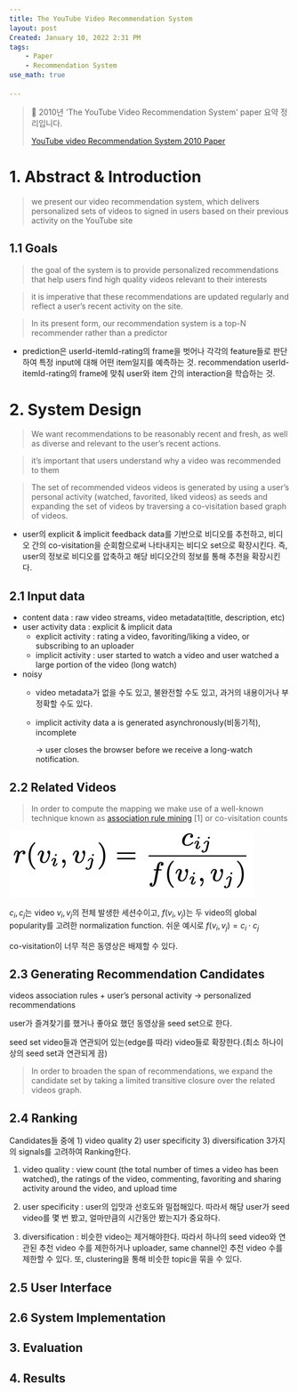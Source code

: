 ```yaml
---
title: The YouTube Video Recommendation System
layout: post
Created: January 10, 2022 2:31 PM
tags:
    - Paper
    - Recommendation System
use_math: true

---
```



> 🧠 2010년 'The YouTube Video Recommendation System' paper 요약 정리입니다.
>
> [YouTube video Recommendation System 2010 Paper](https://www.inf.unibz.it/~ricci/ISR/papers/p293-davidson.pdf)


# 1. Abstract & Introduction

> we present our video recommendation system, which delivers personalized sets of videos to signed in users based on their previous activity on the YouTube site
>

## 1.1 Goals

> the goal of the system is to provide personalized recommendations that help users find high quality videos relevant to their interests
>

> it is imperative that these recommendations are updated regularly and reflect a user’s recent activity on the site.
>

> In its present form, our recommendation system is a top-N recommender rather than a predictor
>
- prediction은 userId-itemId-rating의 frame을 벗어나 각각의 feature들로 판단하여 특정 input에 대해 어떤 item일지를 예측하는 것. recommendation userId-itemId-rating의 frame에 맞춰 user와 item 간의 interaction을 학습하는 것.

# 2. System Design

> We want recommendations to be reasonably recent and fresh, as well as diverse and relevant to the user’s recent actions.
>

> it’s important that users understand why a video was recommended to them
>

> The set of recommended videos videos is generated by using a user’s personal activity (watched, favorited, liked videos) as seeds and expanding the set of videos by traversing a co-visitation based graph of videos.
>
- user의 explicit & implicit feedback data를 기반으로 비디오를 추천하고, 비디오 간의 co-visitation을 순회함으로써 나타내지는 비디오 set으로 확장시킨다. 즉, user의 정보로 비디오를 압축하고 해당 비디오간의 정보를 통해 추천을 확장시킨다.

## 2.1 Input data

- content data : raw video streams, video metadata(title, description, etc)
- user activity data : explicit & implicit data
    - explicit activity : rating a video, favoriting/liking a video, or subscribing to an uploader
    - implicit activity : user started to watch a video and user watched a large portion of the video (long watch)
- noisy
    - video metadata가 없을 수도 있고, 불완전할 수도 있고, 과거의 내용이거나 부정확할 수도 있다.
    - implicit activity data a is generated asynchronously(비동기적), incomplete

        → user closes the browser before we receive a long-watch notification.


## 2.2 Related Videos

> In order to compute the mapping we make use of a well-known technique known as [association rule mining](https://www.notion.so/Association-Rule-0ec7db6849034609a8efb935991243a3) [1] or co-visitation counts
>

![Untitled](/images/2022/YouTube_RecSys_2010/t0.png)

$c_i,c_j$는 video $v_i,v_j$의 전체 발생한 세션수이고, $f(v_i,v_j)$는  두 video의 global popularity를 고려한 normalization function. 쉬운 예시로 $f(v_i,v_j)=c_i\cdot c_j$

co-visitation이 너무 적은 동영상은 배제할 수 있다.

## 2.3 Generating Recommendation Candidates

videos association rules + user’s personal activity → personalized recommendations

user가 즐겨찾기를 했거나 좋아요 했던 동영상을 seed set으로 한다.

seed set video들과 연관되어 있는(edge를 따라) video들로 확장한다.(최소 하나이상의 seed set과 연관되게 끔)

> In order to broaden the span of recommendations, we expand the candidate set by taking a limited transitive closure over the related videos graph.
>

## 2.4 Ranking

Candidates들 중에 1) video quality 2) user specificity 3) diversification 3가지의 signals를 고려하여 Ranking한다.

1) video quality : view count (the total number of times a video has been watched), the ratings of the video, commenting, favoriting and sharing activity around the video, and upload time

2) user specificity : user의 입맛과 선호도와 밀접해있다. 따라서 해당 user가 seed video를 몇 번 봤고, 얼마만큼의 시간동안 봤는지가 중요하다.

3) diversification : 비슷한 video는 제거해야한다. 따라서 하나의 seed video와 연관된 추천 video 수를 제한하거나 uploader, same channel인 추천 video 수를 제한할 수 있다. 또, clustering을 통해 비슷한 topic을 묶을 수 있다.

## 2.5 User Interface

## 2.6 System Implementation

## 3. Evaluation

## 4. Results
